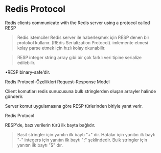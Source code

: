 # Redis Protocol
Redis clients communicate with the Redis server using a protocol called RESP
> Redis istemciler Redis server ile haberleşmek için RESP denen bir protokol kullanır.
(REdis Serialization Protocol).
> imlemente etmesi kolay
> parse etmek için hızlı
> kolay okunabilir.

> RESP integer string array gibi bir çok farklı veri tipine serialize edilebilir.

•RESP binary-safe'dir.


Redis Protocol-Özellikleri
  Request–Response Model

Client
komutları redis sunucusuna bulk stringlerden oluşan arrayler halinde gönderir.

Server
komut uygulamasına göre RESP türlerinden biriyle yanıt verir.



Redis Protocol

RESP'de, bazı verilerin türü ilk bayta bağlıdır.
> Basit stringler için yanıtın ilk baytı "+" dır.
> Hatalar için yanıtın ilk baytı "-"
> integers için yanıtın ilk baytı ":" şeklindedir.
> Bulk stringler için yanıtın ilk baytı "$" dır.

